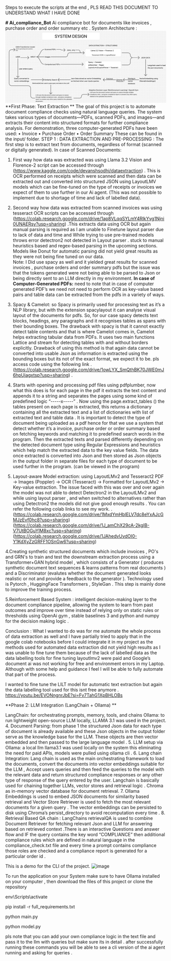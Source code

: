 Steps to execute the scripts at the end , PLS READ THIS DOCUMENT TO UNDERSTAND WHAT I HAVE DONE


**# Ai_compliance_Bot**
Ai compliance bot for documents like invoices , purchase order and order summary etc  .
System Architecture :
![image](https://github.com/Devanshsodhi/Ai_compliance_Bot/blob/main/Screenshot%202025-10-07%20204233.png)
**First Phase: Text Extraction **
The goal of this project is to automate document compliance checks using natural language queries. The system takes various types of documents—PDFs, scanned PDFs, and images—and extracts their content into structured formats for further compliance analysis. For demonstration, three computer-generated PDFs have been used:
•	Invoice
•	Purchase Order
•	Order Summary
These can be found in the input/ folder.
STEP 1 : DATA EXTRACTION AND PRE-PROCESSING : The first step is to extract text from documents, regardless of format (scanned or digitally generated).
In case of Scanned Documents: 
1.	First way how data was extracted was using Llama 3.2 Vision and Florence-2 script can be accessed through (https://www.kaggle.com/code/devanshsodhi/dataextraction) . This is OCR performed on receipts which were scanned and then data can be extracted out and converted into structured JSON using LayoutLMV models which can be fine-tuned on the type of receipts or invoices we expect of them to use further in our Ai agent. (This was not possible to implement due to shortage of time and lack of labelled data).
2.	Second way how data was extracted from scanned invoices was using tesseract OCR scripts can be accessed through (https://colab.research.google.com/drive/1ap8VLqqSYLmY4RlkYvg1Njni0UNAERsy?usp=sharing) .This extracts data using OCR but again manual parsing is required as I am unable to Finetune layout parser due to lack of data and time and While trying to use pre-trained models throws error detectron2 not detected in Layout parser . stuck to manual heuristics based and regex-based parsing in the upcoming sections. Models like Donut for automatic parsing did not yield great results as they were not being fine tuned on our data.  
Note: I Did use spacy as well and it yielded great results for scanned invoices , purchase orders and order summary pdfs but the issue was that the tokens generated were not being able to be parsed to Json or being directly sent to an LLM directly in my environment.
**In case of Computer-Generated PDFs:** need to note that in case of computer generated PDF’s we need not need to perform OCR as key-value based pairs and table data can be extracted from the pdfs in a variety of ways.
1.	Spacy & Camelot: so Spacy is primarily used for processing text as it’s a NLP library, but with the extension spacylayout it can analyse visual layout of the documents for pdfs. So, for our case spacy detects text blocks, headings, any paragraphs and it recognises tables as spans with their bounding boxes. The drawback with spacy is that it cannot exactly detect table contents and that is where Camelot comes in, Camelot helps extracting tabular data from PDFs. It uses two main functions Lattice and stream for detecting tables with and without borders explicitly. Drawback of using this method is that again data cannot be converted into usable Json as information is extracted using the bounding boxes but its not of the exact format, we expect it to be. pls access code using the following link . (https://colab.research.google.com/drive/1owLYX_SmQthBK70JWE0mJ6hpUjagxtsp?usp=sharing) .
2.	Starts with opening and processing pdf files using pdfplumber, now what this does is for each page in the pdf it extracts the text content and appends it to a string and separates the pages using some kind of predefined logic “-----x-----”  . Now using the page.extract_tables () the tables present on each page is extracted, this returns a dictionary containing all the extracted text and a list of dictionaries with list of extracted text and table data .  It is important to detect the type of document being uploaded as a pdf hence for that we use a system that detect whether it’s a invoice, purchase order or order summary based on fetching keywords and matching it to predefined search words in the program. Then the extracted texts and parsed differently depending on the detected document type using Regular Expressions and heuristics which help match the extracted data to the key value fields. The data once extracted is converted into Json and then stored as Json objects in the output folder in separate files for each type of document to be used further in the program. 
(can be viewed in the program)

3.	Layout-aware Model extraction: using LayoutLMv2 and Tesseract2 
 PDF → Images (Poppler) → OCR (Tesseract) → Formatted for LayoutLMv2 → Key-value extraction.
The issue faced with this was over and over again the model was not able to detect Detectron2 in the LayoutLMv2 and while using layout parser , and when switched to alternatives rather than using Detectron2 the models did not give good enough results . You can refer the following colab links to see my work.
. (https://colab.research.google.com/drive/1MxdYmHblELV7dc8eYxAJcGMJzEvf0hc8?usp=sharing)
(https://colab.research.google.com/drive/1J_amChX29cA-2kgIB-V7UtBOGuYlM8xc?usp=sharing)
(https://colab.research.google.com/drive/1JAhedvUvdOI0-Y1KdXyZzGRFF1OSnGw6?usp=sharing)

4.Creating synthetic structured documents which include invoices , PO's and GRN's to train and test the downstream extraction process using a Transformer+GAN hybrid model , which consists of a Generator ( produces synthetic document text sequences & learns patterns from real documents ) and a Discriminator (evalutes whether the document generated looks realistic or not and provide a feedback to the generator ). Technology used is Pytorch , HuggingFace Transformers , StyleGan . This step is mainly done to improve the training process.

5.Reinforcement Based System : intelligent decision-making layer to the document compliance pipeline, allowing the system to learn from past outcomes and improve over time instead of relying only on static rules or thresholds using OpenAi gym , stable baselines 3 and python and numpy for the decision making logic .

Conclusion : What I wanted to do was for me automate the whole process of data extraction as well and I have partially tried to apply that in the google colab notebooks before I could integrate it in my project as the methods used for automated data extraction did not yield high results as I was unable to fine tune them because of the lack of labelled data as the data labelling tools for fine tuning layoutlmv2 were paid and Google’s document ai was not working for free  and environment errors in my Laptop. Although with some help and guidance I feel I will be able to fully automate that part of the process. 

I wanted to fine tune the LILT model for automatic text extraction but again the data labelling tool used for this isnt free anymore .
https://youtu.be/EVONngnrJbE?si=Fv7TahG1XpBHLOBs

**Phase 2: LLM Integration (LangChain + Ollama) **

LangChain: for orchestrating prompts, memory, tools, and chains
Ollama: to run lightweight open-source LLM locally, LLAMA 3.1 was used in the project. 
4.	Document Parsing: from phase 1 the structured Json data for each type of document is already available and these Json objects in the output folder serve as the knowledge base for the LLM. These objects are then vector embedded and then passed to the large language model .
5.	LLM setup via Ollama: a local llm llama3.1 was used locally on the system this eliminating the need for paid APIs, models were pulled using ollama cli .
6.	Lang chain Integration: Lang chain is used as the main orchestrating framework to load the documents, convert the documents into vector embeddings suitable for the LLM , Accept users queries and then feed the queries to the model with the relevant data and return structured compliance responses or any other type of response of the query entered by the user.
Langchain is basically used for chaining together LLMs, vector stores and retrieval logic . Chroma as in-memory vector database for document retrieval. 
7.	Ollama Embeddings is used to embed JSON documents for similarity based retrieval and Vector Store Retriever is used to fetch the most relevant documents for a given query . The vector embeddings can be persisted to disk using Chroma’s persist_directory to avoid recomputation every time .
8.	Retrieval Based QA chain : LangChains retrievalQA is used to combine Document Retriever for fetching relevant Json and LLM for answering based on retrieved context .There is an interactive Questions and answer flow and IF the query contains the key word “COMPLIANCE” then additional compliance rules which are defined in natural language in the compliance_check.txt file and every time a prompt contains compliance those roles are checked and a compliance report is generated for a particular order id .

This is a demo for the CLI of the project. 
![image](https://github.com/user-attachments/assets/a8ebb5ea-27b1-4a37-aa24-dfdc16ec1c19)

To run the application on your System make sure to have Ollama installed on your computer , then download the files of this project or clone the repository 

env\Scripts\activate  

pip install -r full_requirements.txt

python main.py

python model.py 

pls note that you can add your own compliance logic in the text file and pass it to the llm with queries but make sure its in detail .
after successfully running these commands you will be able to see a cli version of the ai agent running and asking for queries .
